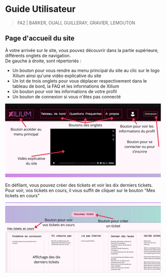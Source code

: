 # Guide Utilisateur  

> FA2 | BARKER, OUALI, GUILLERAY, GRAVIER, LEMOUTON  

## Page d'accueil du site

À votre arrivée sur le site, vous pouvez découvrir dans la partie supérieure, différents onglets de navigation.  
De gauche à droite, sont répertoriés : 
- Un bouton pour vous rendre au menu principal du site au clic sur le logo Xilium ainsi qu'une vidéo 
explicative du site
- Un lot de trois onglets pour vous déplacer respectivement dans le tableau de bord, la FAQ et les informations 
de Xilium
- Un bouton pour voir les informations de votre profil
- Un bouton de connexion si vous n'êtes pas connecté

![Page d'accueil](img/page_accueil.png)

En défilant, vous pouvez créer des tickets et voir les dix derniers tickets.  
Pour voir, vos tickets en cours, il vous suffit de cliquer sur le bouton "Mes tickets en cours"

![Page d'accueil ticket](img/page_accueil_tickets.png)